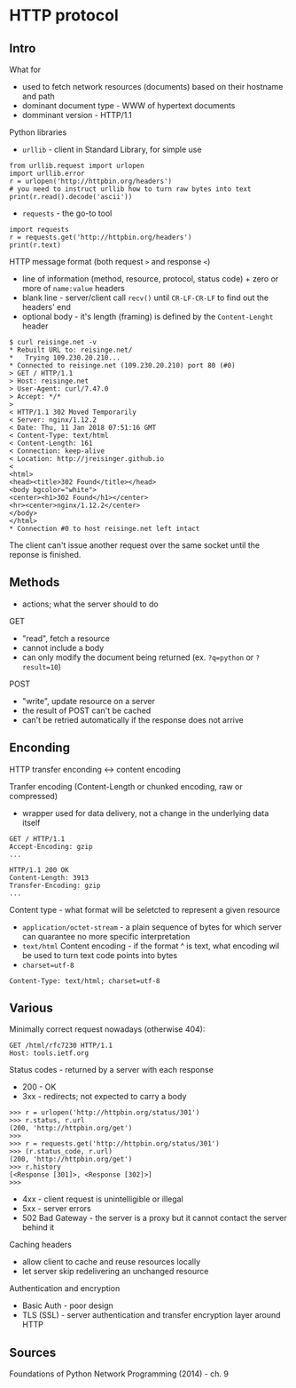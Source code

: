 # HTTP protocol

## Intro

What for
* used to fetch network resources (documents) based on their hostname and path
* dominant document type - WWW of hypertext documents
* domminant version - HTTP/1.1

Python libraries
* `urllib` - client in Standard Library, for simple use
```
from urllib.request import urlopen
import urllib.error
r = urlopen('http://httpbin.org/headers')
# you need to instruct urllib how to turn raw bytes into text
print(r.read().decode('ascii'))
```
* `requests` - the go-to tool 
```
import requests
r = requests.get('http://httpbin.org/headers')
print(r.text)
```

HTTP message format (both request `>` and response `<`)
* line of information (method, resource, protocol, status code) + zero or more of `name:value` headers
* blank line - server/client call `recv()` until `CR-LF-CR-LF` to find out the headers' end
* optional body - it's length (framing) is defined by the `Content-Lenght` header
```
$ curl reisinge.net -v
* Rebuilt URL to: reisinge.net/
*   Trying 109.230.20.210...
* Connected to reisinge.net (109.230.20.210) port 80 (#0)
> GET / HTTP/1.1
> Host: reisinge.net
> User-Agent: curl/7.47.0
> Accept: */*
>
< HTTP/1.1 302 Moved Temporarily
< Server: nginx/1.12.2
< Date: Thu, 11 Jan 2018 07:51:16 GMT
< Content-Type: text/html
< Content-Length: 161
< Connection: keep-alive
< Location: http://jreisinger.github.io
<
<html>
<head><title>302 Found</title></head>
<body bgcolor="white">
<center><h1>302 Found</h1></center>
<hr><center>nginx/1.12.2</center>
</body>
</html>
* Connection #0 to host reisinge.net left intact
```

The client can't issue another request over the same socket until the reponse
is finished.

## Methods

* actions; what the server should to do

GET
* "read", fetch a resource
* cannot include a body
* can only modify the document being returned (ex. `?q=python` or `?result=10`)

POST
* "write", update resource on a server
* the result of POST can't be cached
* can't be retried automatically if the response does not arrive

## Enconding

HTTP transfer enconding <-> content encoding

Tranfer encoding (Content-Length or chunked encoding, raw or compressed)
* wrapper used for data delivery, not a change in the underlying data itself
```
GET / HTTP/1.1
Accept-Encoding: gzip
...

HTTP/1.1 200 OK
Content-Length: 3913
Transfer-Encoding: gzip
...
```

Content type - what format will be seletcted to represent a given resource
* `application/octet-stream` - a plain sequence of bytes for which server can quarantee no more specific interpretation
* `text/html`
Content encoding - if the format ^ is text, what encoding wil be used to turn text code points into bytes
* `charset=utf-8`
```
Content-Type: text/html; charset=utf-8
```

## Various

Minimally correct request nowadays (otherwise 404):
```
GET /html/rfc7230 HTTP/1.1
Host: tools.ietf.org
```

Status codes - returned by a server with each response
* 200 - OK
* 3xx - redirects; not expected to carry a body
```
>>> r = urlopen('http://httpbin.org/status/301')
>>> r.status, r.url
(200, 'http://httpbin.org/get')
>>>
>>> r = requests.get('http://httpbin.org/status/301')
>>> (r.status_code, r.url)
(200, 'http://httpbin.org/get')
>>> r.history
[<Response [301]>, <Response [302]>]
>>>

```
* 4xx - client request is unintelligible or illegal
* 5xx - server errors
* 502 Bad Gateway - the server is a proxy but it cannot contact the server
    behind it

Caching headers
* allow client to cache and reuse resources locally
* let server skip redelivering an unchanged resource

Authentication and encryption
* Basic Auth - poor design
* TLS (SSL) - server authentication and transfer encryption layer around HTTP

## Sources

Foundations of Python Network Programming (2014) - ch. 9

